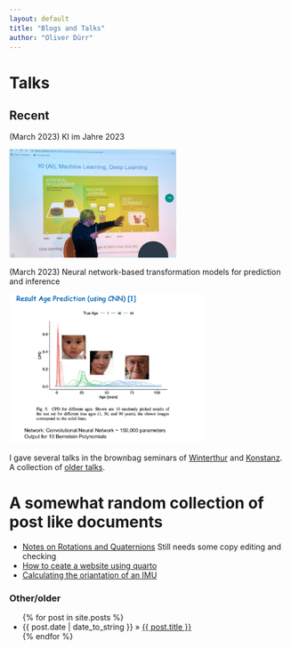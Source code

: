```yaml
---
layout: default
title: "Blogs and Talks"
author: "Oliver Dürr"
---
```

# Talks

## Recent
(March 2023) KI im Jahre 2023

<a href="https://oduerr.github.io/talks/ki_2023.html">
  <img src="../imgs/talk_ki.png" width="300">
</a>



(March 2023) Neural network-based transformation models for prediction and inference 

<a href="https://www.dropbox.com/s/jf0gxpmm99fuucx/kneib_OD_BS.pdf?dl=0">
  <img src="../imgs/kalk_kneip_2023.png" width="350">
</a>


I gave several talks in the brownbag seminars of [Winterthur](https://tensorchiefs.github.io/bbs/) and [Konstanz](https://ioskn.github.io/bbs/). A collection of 
[older talks](https://github.com/oduerr/blogs/old_talks.html).

# A somewhat random collection of post like documents 

* [Notes on Rotations and Quaternions](https://oduerr.github.io/gesture/Note_on_Quaternion.html) Still needs some copy editing and checking
* [How to ceate a website using quarto](https://oduerr.github.io/gesture/website_creation.html)
* [Calculating the oriantation of an IMU](https://oduerr.github.io/gesture/rotations_for_IMU.html)

<h3>Other/older</h3>
  <ul class="posts">
    {% for post in site.posts %}
      <li><span>{{ post.date | date_to_string }}</span> » <a href="{{ post.url }}" title="{{ post.title }}">{{ post.title }}</a></li>
    {% endfor %}
  </ul>

